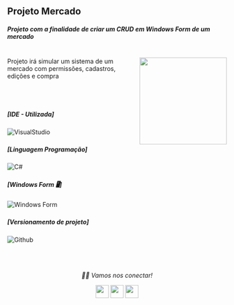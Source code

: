 ### <h2>Projeto Mercado
  <h5>Projeto com a finalidade de criar um CRUD em Windows Form de um mercado  </h5>
  
  </br>
  
<img align="right" src="https://media2.giphy.com/media/stVrFMzgG3b0TG61jm/giphy.gif?cid=790b7611c1c83d6dcb1607d74df03897385d7380f7098606&rid=giphy.gif&ct=g" width="200" height="200"/>
Projeto irá simular um sistema de um mercado com permissões, cadastros, edições e compra

</br></br>

### <h5> [IDE - Utilizada]</h5>
![VisualStudio](https://img.shields.io/badge/Visual_Studio_2019-000000?style=for-the-badge&logo=visual%20studio&logoColor=purple)


### <h5> [Linguagem Programação]</h5>
![C#](https://img.shields.io/badge/C%23-000000?style=for-the-badge&logo=c-sharp&logoColor=purple)

### <h5> [Windows Form 🖥️]</h5>
![Windows Form](https://img.shields.io/badge/-Windows-000000?style=for-the-badge&logo=Windows)




### <h5> [Versionamento de projeto] </h5>
![Github](http://img.shields.io/badge/-Github-000000?style=for-the-badge&logo=Github&logoColor=green)
</br></br></br></br>


<p align="center">
  <i>🤝🏻 Vamos nos conectar!</i>

  <p align="center">
    <a href="https://www.linkedin.com/in/gusta-nascimento/" alt="Linkedin"><img src="https://github.com/nitish-awasthi/nitish-awasthi/blob/master/174857.png" height="30" width="30"></a>
      <a href="https://www.instagram.com/gusta.nascimento/" alt="Instagram"><img src="https://github.com/nitish-awasthi/nitish-awasthi/blob/master/instagram-logo-png-transparent-background-hd-3.png" height="30" width="30"></a>
    <a href="mailto:caous.g@gmail.com" alt="E-mail"><img src="https://github.com/nitish-awasthi/nitish-awasthi/blob/master/gmail-512.webp" height="30" width="30"></a>  
  </p>
